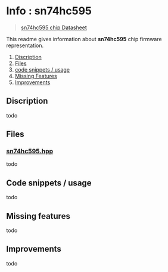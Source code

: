 # Info : sn74hc595
> [sn74hc595 chip Datasheet](https://www.ti.com/product/SN74HC164)

This readme gives information about **sn74hc595** chip firmware representation.

1. [Discription](#discription)
1. [Files](#files)
1. [code snippets / usage](#code-snippets--usage)
1. [Missing Features](#missing-features)
1. [Improvements](#improvements)


## Discription
todo
## Files
### [sn74hc595.hpp](sn74hc595.hpp)
todo

## Code snippets / usage
todo

## Missing features
todo 

## Improvements
todo
